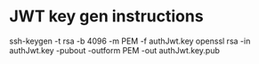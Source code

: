 # JWT key gen instructions

ssh-keygen -t rsa -b 4096 -m PEM -f authJwt.key
openssl rsa -in authJwt.key -pubout -outform PEM -out authJwt.key.pub
